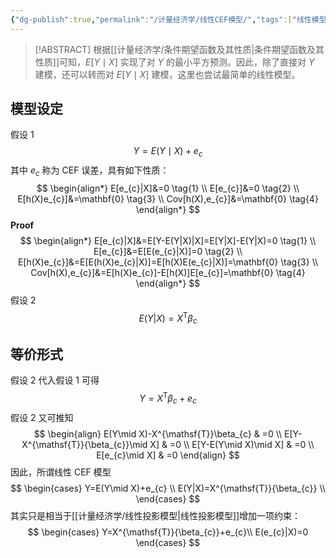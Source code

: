 ```yaml
---
{"dg-publish":true,"permalink":"/计量经济学/线性CEF模型/","tags":["线性模型"],"created":"2025-01-08T17:09:15.000+08:00","updated":"2025-08-20T16:14:14.863+08:00"}
---
```


> [!ABSTRACT]
> 根据[[计量经济学/条件期望函数及其性质\|条件期望函数及其性质]]可知，$E[Y\mid X]$ 实现了对 $Y$ 的最小平方预测。因此，除了直接对 $Y$ 建模，还可以转而对 $E[Y\mid X]$ 建模，这里也尝试最简单的线性模型。
## 模型设定

假设 1
$$
Y=E(Y\mid X)+e_{c}
$$
其中 $e_{c}$ 称为 CEF 误差，具有如下性质：
$$
\begin{align*}
E[e_{c}|X]&=0 \tag{1} \\
E[e_{c}]&=0 \tag{2} \\
E[h(X)e_{c}]&=\mathbf{0} \tag{3} \\
Cov[h(X),e_{c}]&=\mathbf{0} \tag{4}
\end{align*}
$$
**Proof**
$$
\begin{align*}
E[e_{c}|X]&=E[Y-E(Y|X)|X]=E[Y|X]-E(Y|X)=0 \tag{1} \\
E[e_{c}]&=E[E(e_{c}|X)]=0 \tag{2} \\
E[h(X)e_{c}]&=E[E(h(X)e_{c}|X)]=E[h(X)E(e_{c}|X)]=\mathbf{0} \tag{3} \\
Cov[h(X),e_{c}]&=E[h(X)e_{c}]-E[h(X)]E[e_{c}]=\mathbf{0} \tag{4}
\end{align*}
$$
假设 2
$$
E(Y|X)=X^{\mathsf{T}}{\beta_{c}}
$$
## 等价形式

假设 2 代入假设 1 可得
$$
Y=X^{\mathsf{T}}\beta_{c}+e_{c}
$$
假设 2 又可推知
$$
\begin{align}
E(Y\mid X)-X^{\mathsf{T}}\beta_{c} & =0 \\
E[Y-X^{\mathsf{T}}{\beta_{c}}\mid X] & =0 \\
E[Y-E(Y\mid X)\mid X] & =0 \\
E[e_{c}\mid X] & =0
\end{align}
$$
因此，所谓线性 CEF 模型
$$
\begin{cases}
Y=E(Y\mid X)+e_{c} \\
E(Y|X)=X^{\mathsf{T}}{\beta_{c}} \\
\end{cases}
$$
其实只是相当于[[计量经济学/线性投影模型\|线性投影模型]]增加一项约束：
$$
\begin{cases}
Y=X^{\mathsf{T}}{\beta_{c}}+e_{c}\\
E(e_{c}|X)=0
\end{cases}
$$